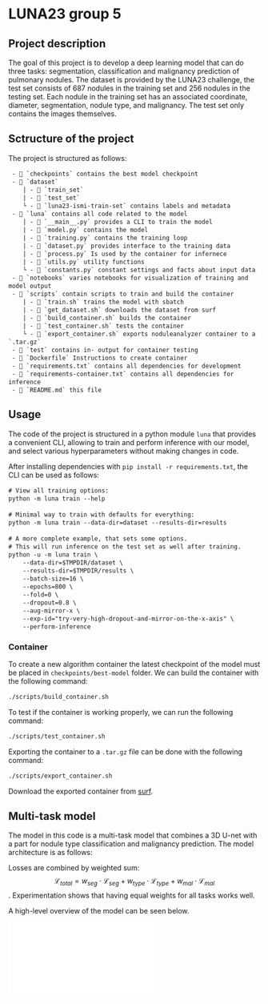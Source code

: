 # LUNA23 group 5

## Project description
The goal of this project is to develop a deep learning model that can do three tasks: segmentation, classification and malignancy prediction of pulmonary nodules. The dataset is provided by the LUNA23 challenge, the test set consists of 687 nodules in the training set and 256 nodules in the testing set. Each nodule in the training set has an associated coordinate, diameter, segmentation, nodule type, and malignancy. The test set only contains the images themselves.

## Sctructure of the project
The project is structured as follows:
```
 - 📁 `checkpoints` contains the best model checkpoint
 - 📁 `dataset`
    | - 📁 `train_set` 
    | - 📁 `test_set`
    └ - 📄 `luna23-ismi-train-set` contains labels and metadata
 - 📁 `luna` contains all code related to the model
    | - 📄 `__main__.py` provides a CLI to train the model
    | - 📄 `model.py` contains the model
    | - 📄 `training.py` contains the training loop
    | - 📄 `dataset.py` provides interface to the training data
    | - 📄 `process.py` Is used by the container for infernece
    | - 📄 `utils.py` utility functions 
    └ - 📄 `constants.py` constant settings and facts about input data
 - 📁 `notebooks` varies notebooks for visualization of training and model output
 - 📁 `scripts` contain scripts to train and build the container
    | - 📄 `train.sh` trains the model with sbatch
    | - 📄 `get_dataset.sh` downloads the dataset from surf  
    | - 📄 `build_container.sh` builds the container
    | - 📄 `test_container.sh` tests the container
    └ - 📄 `export_container.sh` exports noduleanalyzer container to a `.tar.gz` 
 - 📁 `test` contains in- output for container testing
 - 📄 `Dockerfile` Instructions to create container
 - 📄 `requirements.txt` contains all dependencies for development
 - 📄 `requirements-container.txt` contains all dependencies for inference
 - 📄 `README.md` this file
```
## Usage

The code of the project is structured in a python module `luna` that provides a convenient
CLI, allowing to train and perform inference with our model, and select various hyperparameters
without making changes in code. 

After installing dependencies with `pip install -r requirements.txt`,
the CLI can be used as follows:

```
# View all training options:
python -m luna train --help

# Minimal way to train with defaults for everything:
python -m luna train --data-dir=dataset --results-dir=results

# A more complete example, that sets some options.
# This will run inference on the test set as well after training.
python -u -m luna train \
    --data-dir=$TMPDIR/dataset \
    --results-dir=$TMPDIR/results \
    --batch-size=16 \
    --epochs=800 \
    --fold=0 \
    --dropout=0.8 \
    --aug-mirror-x \
    --exp-id="try-very-high-dropout-and-mirror-on-the-x-axis" \
    --perform-inference
```

### Container

To create a new algorithm container the latest checkpoint of the model must be placed in `checkpoints/best-model` folder.
We can build the container with the following command:

```bash
./scripts/build_container.sh
```
To test if the container is working properly, we can run the following command:

```bash
./scripts/test_container.sh
```
Exporting the container to a `.tar.gz` file can be done with the following command:

```bash
./scripts/export_container.sh
```

Download the exported container from [surf](https://filesender.surf.nl/?s=download&token=9da18c49-9cef-4b3f-80a5-24efe54d1efa).

## Multi-task model

The model in this code is a multi-task model that combines a 3D U-net with a part for nodule type classification and malignancy prediction. The model architecture is as follows:

Losses are combined by weighted sum: $$\mathcal{L}_{total} = w_{seg} \cdot \mathcal{L}_{seg} + w_{type} \cdot \mathcal{L}_{type} + w_{mal} \cdot \mathcal{L}_{mal}$$.
Experimentation shows that having equal weights for all tasks works well.

A high-level overview of the model can be seen below.

![Model Architecture](model.drawio.pdf)